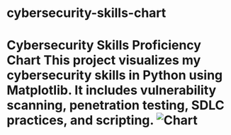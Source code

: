 # cybersecurity-skills-chart
# Cybersecurity Skills Proficiency Chart  This project visualizes my cybersecurity skills in Python using Matplotlib.   It includes vulnerability scanning, penetration testing, SDLC practices, and scripting.  ![Chart](cybersecurity_skills_chart.png)
